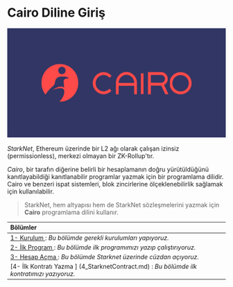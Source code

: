 
# Cairo Diline Giriş

![My Image](cairo_logo.png)

*StarkNet*, Ethereum üzerinde bir L2 ağı olarak çalışan izinsiz (permissionless), merkezi olmayan bir ZK-Rollup'tır.

*Cairo*, bir tarafın diğerine belirli bir hesaplamanın doğru yürütüldüğünü kanıtlayabildiği kanıtlanabilir programlar yazmak için bir programlama dilidir. Cairo ve benzeri ispat sistemleri, blok zincirlerine ölçeklenebilirlik sağlamak için kullanılabilir.

> StarkNet, hem altyapısı hem de StarkNet sözleşmelerini yazmak için **Cairo** programlama dilini kullanır.


| Bölümler|
| :------------ |
|[1- Kurulum ](1_Installation.md): *Bu bölümde gerekli kurulumları yapıyoruz.*|
|[2- İlk Program ](2_Program.md) : *Bu bölümde ilk programımızı yazıp çalıştırıyoruz.*|
|[3- Hesap Açma ](3_Account.md) : *Bu bölümde Starknet üzerinde cüzdan açıyoruz.*|
|[4- İlk Kontratı Yazma ] (4_StarknetContract.md) : *Bu bölümde ilk kontratımızı yazıyoruz.*|
